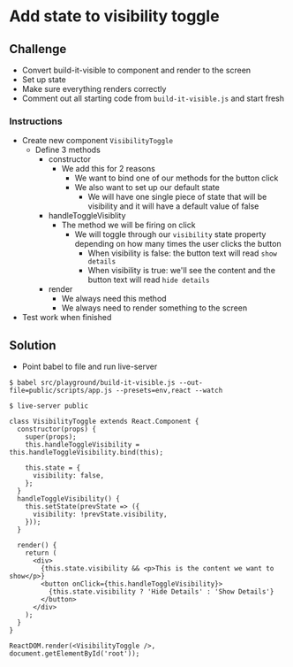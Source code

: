 # Add state to visibility toggle
## Challenge
* Convert build-it-visible to component and render to the screen
* Set up state
* Make sure everything renders correctly
* Comment out all starting code from `build-it-visible.js` and start fresh

### Instructions
* Create new component `VisibilityToggle`
    - Define 3 methods
        + constructor
            * We add this for 2 reasons
                - We want to bind one of our methods for the button click
                - We also want to set up our default state
                    + We will have one single piece of state that will be visibility and it will have a default value of false
        + handleToggleVisiblity
            * The method we will be firing on click
                - We will toggle through our `visibility` state property depending on how many times the user clicks the button
                    + When visibility is false: the button text will read `show details`
                    + When visibility is true: we'll see the content and the button text will read `hide details`
        + render
            * We always need this method
            * We always need to render something to the screen
* Test work when finished

## Solution
* Point babel to file and run live-server

`$ babel src/playground/build-it-visible.js --out-file=public/scripts/app.js --presets=env,react --watch`

`$ live-server public`

```
class VisibilityToggle extends React.Component {
  constructor(props) {
    super(props);
    this.handleToggleVisibility = this.handleToggleVisibility.bind(this);

    this.state = {
      visibility: false,
    };
  }
  handleToggleVisibility() {
    this.setState(prevState => ({
      visibility: !prevState.visibility,
    }));
  }

  render() {
    return (
      <div>
        {this.state.visibility && <p>This is the content we want to show</p>}
        <button onClick={this.handleToggleVisibility}>
          {this.state.visibility ? 'Hide Details' : 'Show Details'}
        </button>
      </div>
    );
  }
}

ReactDOM.render(<VisibilityToggle />, document.getElementById('root'));
```


